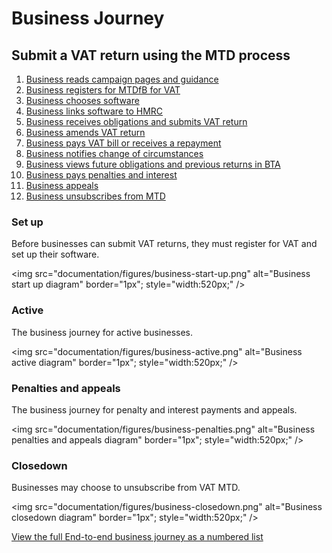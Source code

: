 # Business Journey

## Submit a VAT return using the MTD process

1. [Business reads campaign pages and guidance](#read-campaign-pages-and-guidance)
2. [Business registers for MTDfB for VAT](#business-registers-for-vat-mtd)
3. [Business chooses software](#choose-software)
4. [Business links software to HMRC](#link-software-to-hmrc)
5. [Business receives obligations and submits VAT return](#retrieve-obligations-and-submit-vat-return)
6. [Business amends VAT return](#amend-vat-return)
7. [Business pays VAT bill or receives a repayment](#pay-vat-or-get-repayment)
8. [Business notifies change of circumstances](#notify-client-change-of-circumstances)
9. [Business views future obligations and previous returns in BTA](#view-future-obligations-and-previous-returns)
10. [Business pays penalties and interest](#pay-penalties-and-interest)
11. [Business appeals](#appeal)
12. [Business unsubscribes from MTD](#unsubscribe-client-from-vat-mtd)

### Set up

Before businesses can submit VAT returns, they must register for VAT and set up their software.

<img src="documentation/figures/business-start-up.png"
alt="Business start up diagram" border="1px"; style="width:520px;" />

### Active

The business journey for active businesses.

<img src="documentation/figures/business-active.png"
alt="Business active diagram" border="1px"; style="width:520px;" />

### Penalties and appeals

The business journey for penalty and interest payments and appeals.

<img src="documentation/figures/business-penalties.png"
alt="Business penalties and appeals diagram" border="1px"; style="width:520px;" />

### Closedown

Businesses may choose to unsubscribe from VAT MTD.

<img src="documentation/figures/business-closedown.png"
alt="Business closedown diagram" border="1px"; style="width:520px;" />

[View the full End-to-end business journey as a numbered list](#business-journey)
